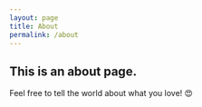 ```yaml
---
layout: page
title: About
permalink: /about
---
```


## This is an about page.

Feel free to tell the world about what you love! 😍
